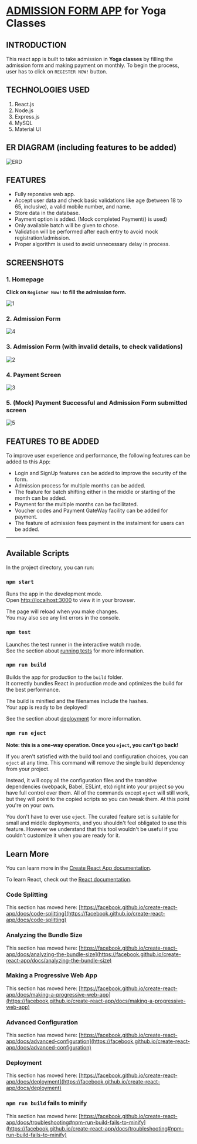 

# [ADMISSION FORM APP](https://yoga-form-abhinavkg.vercel.app/) for Yoga Classes

## INTRODUCTION
This react app is built to take admission in **Yoga classes** by filling the admission form and making payment on monthly. To begin the process, user has to click on `REGISTER NOW!` button. 

## TECHNOLOGIES USED
<ol>
  <li>React.js</li>
  <li>Node.js</li>
  <li>Express.js</li>
  <li>MySQL</li>
  <li>Material UI</li>
</ol>

## ER DIAGRAM (including features to be added)
![ERD](https://user-images.githubusercontent.com/84512702/207719279-7c8d80c4-94ed-4b4c-aa52-6dac2a5f0478.png)

## FEATURES
<ul>
  <li>Fully reponsive web app.</li> 
  <li>Accept user data and check basic validations like age (between 18 to 65, inclusive), a valid mobile number, and name.</li>
  <li>Store data in the database.</li>
  <li>Payment option is added. (Mock completed Payment() is used)</li>
  <li>Only available batch will be given to chose.</li>
  <li>Validation will be performed after each entry to avoid mock registration/admission.</li>
  <li>Proper algorithm is used to avoid unnecessary delay in process.</li>
</ul>

## SCREENSHOTS
### 1. Homepage
**Click on `Register Now!` to fill the admission form.**

![1](https://user-images.githubusercontent.com/84512702/207722842-7cec6e55-6b58-4b39-96f8-c5d2bf6d1bc8.png)

### 2. Admission Form
![4](https://user-images.githubusercontent.com/84512702/207723177-d2026683-0021-48a6-84bd-e549c3950c1d.png)

### 3. Admission Form (with invalid details, to check validations)
![2](https://user-images.githubusercontent.com/84512702/207722941-e88d2b35-61b4-4565-8f77-e2c3e5ba592e.png)

### 4. Payment Screen
![3](https://user-images.githubusercontent.com/84512702/207723056-167e1cf5-dc46-4c8b-9cc9-4f50e365823e.png)

### 5. (Mock) Payment Successful and Admission Form submitted screen
![5](https://user-images.githubusercontent.com/84512702/207723335-009197d1-19e8-4b85-a85d-fdd731bf10d5.png)


## FEATURES TO BE ADDED
To improve user experience and performance, the following features can be added to this App:
<ul>
  <li>Login and SignUp features can be added to improve the security of the form.</li>
  <li>Admission process for multiple months can be added.</li>
  <li>The feature for batch shifting either in the middle or starting of the month can be added.</li>
  <li>Payment for the multiple months can be facilitated.</li>
  <li>Voucher codes and Payment GateWay facility can be added for payment.</li>
  <li>The feature of admission fees payment in the instalment for users can be added.</li>
</ul>


<hr>

## Available Scripts

In the project directory, you can run:

### `npm start`

Runs the app in the development mode.\
Open [http://localhost:3000](http://localhost:3000) to view it in your browser.

The page will reload when you make changes.\
You may also see any lint errors in the console.

### `npm test`

Launches the test runner in the interactive watch mode.\
See the section about [running tests](https://facebook.github.io/create-react-app/docs/running-tests) for more information.

### `npm run build`

Builds the app for production to the `build` folder.\
It correctly bundles React in production mode and optimizes the build for the best performance.

The build is minified and the filenames include the hashes.\
Your app is ready to be deployed!

See the section about [deployment](https://facebook.github.io/create-react-app/docs/deployment) for more information.

### `npm run eject`

**Note: this is a one-way operation. Once you `eject`, you can't go back!**

If you aren't satisfied with the build tool and configuration choices, you can `eject` at any time. This command will remove the single build dependency from your project.

Instead, it will copy all the configuration files and the transitive dependencies (webpack, Babel, ESLint, etc) right into your project so you have full control over them. All of the commands except `eject` will still work, but they will point to the copied scripts so you can tweak them. At this point you're on your own.

You don't have to ever use `eject`. The curated feature set is suitable for small and middle deployments, and you shouldn't feel obligated to use this feature. However we understand that this tool wouldn't be useful if you couldn't customize it when you are ready for it.

## Learn More

You can learn more in the [Create React App documentation](https://facebook.github.io/create-react-app/docs/getting-started).

To learn React, check out the [React documentation](https://reactjs.org/).

### Code Splitting

This section has moved here: [https://facebook.github.io/create-react-app/docs/code-splitting](https://facebook.github.io/create-react-app/docs/code-splitting)

### Analyzing the Bundle Size

This section has moved here: [https://facebook.github.io/create-react-app/docs/analyzing-the-bundle-size](https://facebook.github.io/create-react-app/docs/analyzing-the-bundle-size)

### Making a Progressive Web App

This section has moved here: [https://facebook.github.io/create-react-app/docs/making-a-progressive-web-app](https://facebook.github.io/create-react-app/docs/making-a-progressive-web-app)

### Advanced Configuration

This section has moved here: [https://facebook.github.io/create-react-app/docs/advanced-configuration](https://facebook.github.io/create-react-app/docs/advanced-configuration)

### Deployment

This section has moved here: [https://facebook.github.io/create-react-app/docs/deployment](https://facebook.github.io/create-react-app/docs/deployment)

### `npm run build` fails to minify

This section has moved here: [https://facebook.github.io/create-react-app/docs/troubleshooting#npm-run-build-fails-to-minify](https://facebook.github.io/create-react-app/docs/troubleshooting#npm-run-build-fails-to-minify)
